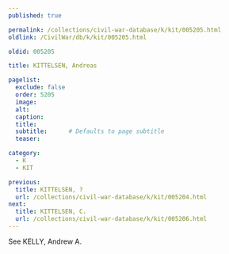 ```yaml
---
published: true

permalink: /collections/civil-war-database/k/kit/005205.html
oldlink: /CivilWar/db/k/kit/005205.html

oldid: 005205

title: KITTELSEN, Andreas

pagelist:
  exclude: false
  order: 5205
  image: 
  alt:
  caption:
  title:
  subtitle:      # Defaults to page subtitle
  teaser:

category: 
  - K 
  - KIT

previous:
  title: KITTELSEN, ?
  url: /collections/civil-war-database/k/kit/005204.html  
next:
  title: KITTELSEN, C.
  url: /collections/civil-war-database/k/kit/005206.html   
---
```

See KELLY, Andrew A.